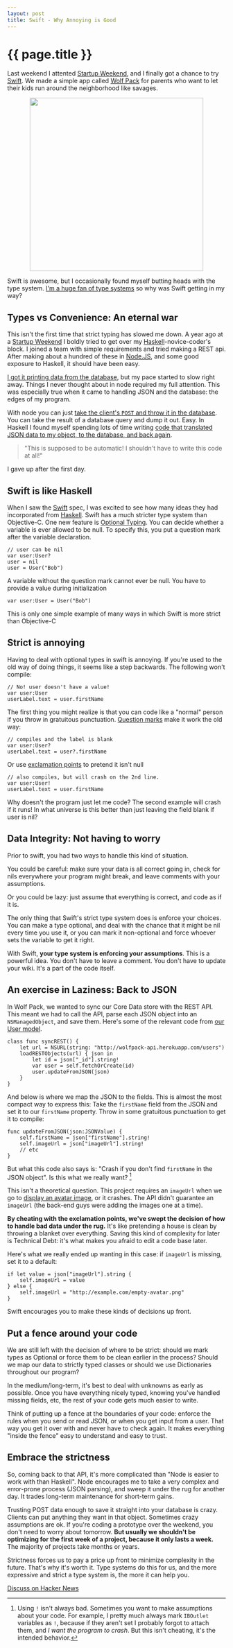 ```yaml
---
layout: post
title: Swift - Why Annoying is Good
---
```


{{ page.title }}
================

Last weekend I attented [Startup Weekend][startupweekend], and I finally got a chance to try [Swift][swift]. We made a simple app called [Wolf Pack][wolfpack] for parents who want to let their kids run around the neighborhood like savages.

<center>
<a href="https://github.com/seanhess/wolfpack-ios">
<img src="/images/wolfpack.png" height="400">
</a>
</center>

Swift is awesome, but I occasionally found myself butting heads with the type system. [I'm a huge fan of type systems](https://github.com/seanhess/angularjs-typescript) so why was Swift getting in my way?

Types vs Convenience: An eternal war
------------------------------------

This isn't the first time that strict typing has slowed me down. A year ago at a [Startup Weekend][startupweekend] I boldly tried to get over my [Haskell][haskell]-novice-coder's block. I joined a team with simple requirements and tried making a REST api. After making about a hundred of these in [Node.JS][nodejs], and some good exposure to Haskell, it should have been easy. 

[I got it printing data from the database](https://github.com/seanhess/spoticka/blob/04fbba81b0b2be85ed42fd553dfaaa2ce0868310/Api.hs#L31), but my pace started to slow right away. Things I never thought about in node required my full attention. This was especially true when it came to handling JSON and the database: the edges of my program. 

With node you can just [take the client's `POST` and throw it in the database](https://github.com/seanhess/spoticka/blob/master/server.js#L82). You can take the result of a database query and dump it out. Easy. In Haskell I found myself spending lots of time writing [code that translated JSON data to my object, to the database, and back again](https://github.com/seanhess/spoticka/blob/04fbba81b0b2be85ed42fd553dfaaa2ce0868310/Spoticka/User.hs#L13). 

> "This is supposed to be automatic! I shouldn't have to write this code at all!"

I gave up after the first day.

Swift is like Haskell
---------------------

When I saw the [Swift][swift] spec, I was excited to see how many ideas they had incorporated from [Haskell][haskell]. Swift has a much stricter type system than Objective-C. One new feature is [Optional Typing](https://developer.apple.com/library/prerelease/mac/documentation/Swift/Conceptual/Swift_Programming_Language/Types.html#//apple_ref/doc/uid/TP40014097-CH31-XID_1109). You can decide whether a variable is ever allowed to be null. To specify this, you put a question mark after the variable declaration. 

    // user can be nil
    var user:User? 
    user = nil
    user = User("Bob")

A variable without the question mark cannot ever be null. You have to provide a value during initialization

    var user:User = User("Bob")

This is only one simple example of many ways in which Swift is more strict than Objective-C

Strict is annoying
------------------

Having to deal with optional types in swift is annoying. If you're used to the old way of doing things, it seems like a step backwards. The following won't compile:

    // No! user doesn't have a value!
    var user:User
    userLabel.text = user.firstName 

The first thing you might realize is that you can code like a "normal" person if you throw in gratuitous punctuation. [Question marks](https://developer.apple.com/library/prerelease/mac/documentation/Swift/Conceptual/Swift_Programming_Language/Types.html#//apple_ref/doc/uid/TP40014097-CH31-XID_1109) make it work the old way:

    // compiles and the label is blank
    var user:User?
    userLabel.text = user?.firstName

Or use [exclamation points](https://developer.apple.com/library/prerelease/mac/documentation/Swift/Conceptual/Swift_Programming_Language/Types.html#//apple_ref/doc/uid/TP40014097-CH31-XID_1112) to pretend it isn't null

    // also compiles, but will crash on the 2nd line.
    var user:User!
    userLabel.text = user.firstName

Why doesn't the program just let me code? The second example will crash if it runs! In what universe is this better than just leaving the field blank if user is nil?

Data Integrity: Not having to worry
----------------------------------

Prior to swift, you had two ways to handle this kind of situation.

You could be careful: make sure your data is all correct going in, check for nils everywhere your program might break, and leave comments with your assumptions. 

Or you could be lazy: just assume that everything is correct, and code as if it is. 

The only thing that Swift's strict type system does is enforce your choices. You can make a type optional, and deal with the chance that it might be nil every time you use it, or you can mark it non-optional and force whoever sets the variable to get it right. 

With Swift, **your type system is enforcing your assumptions**. This is a powerful idea. You don't have to leave a comment. You don't have to update your wiki. It's a part of the code itself.

An exercise in Laziness: Back to JSON
-------------------------------------


In Wolf Pack, we wanted to sync our Core Data store with the REST API. This meant we had to call the API, parse each JSON object into an `NSManagedObject`, and save them. Here's some of the relevant code from [our User model](https://github.com/seanhess/wolfpack-ios/blob/master/Wolf%20Pack/Wolf%20Pack/MOUserExtension.swift#L41).

    class func syncREST() {
        let url = NSURL(string: "http://wolfpack-api.herokuapp.com/users")
        loadRESTObjects(url) { json in
            let id = json["_id"].string!
            var user = self.fetchOrCreate(id)
            user.updateFromJSON(json)
        }
    }

And below is where we map the JSON to the fields. This is almost the most compact way to express this: Take the `firstName` field from the JSON and set it to our `firstName` property. Throw in some gratuitous punctuation to get it to compile:
    
    func updateFromJSON(json:JSONValue) {
        self.firstName = json["firstName"].string!
        self.imageUrl = json["imageUrl"].string!
        // etc
    }

But what this code also says is: "Crash if you don't find `firstName` in the JSON object". Is this what we really want? [^1]

This isn't a theoretical question. This project requires an `imageUrl` when we go to [display an avatar image](https://github.com/seanhess/wolfpack-ios/blob/master/Wolf%20Pack/Wolf%20Pack/MainViewController.swift#L59), or it crashes. The API didn't guarantee an `imageUrl` (the back-end guys were adding the images one at a time).

**By cheating with the exclamation points, we've swept the decision of how to handle bad data under the rug.** It's like pretending a house is clean by throwing a blanket over everything. Saving this kind of complexity for later is Technical Debt: it's what makes you afraid to edit a code base later. 

Here's what we really ended up wanting in this case: if `imageUrl` is missing, set it to a default:

    if let value = json["imageUrl"].string {
        self.imageUrl = value
    } else {
        self.imageUrl = "http://example.com/empty-avatar.png"
    }

Swift encourages you to make these kinds of decisions up front. 

Put a fence around your code
-----------------------------

We are still left with the decision of where to be strict: should we mark types as Optional or force them to be clean earlier in the process? Should we map our data to strictly typed classes or should we use Dictionaries throughout our program?

In the medium/long-term, it's best to deal with unknowns as early as possible. Once you have everything nicely typed, knowing you've handled missing fields, etc, the rest of your code gets much easier to write. 

Think of putting up a fence at the boundaries of your code: enforce the rules when you send or read JSON, or when you get input from a user. That way you get it over with and never have to check again. It makes everything "inside the fence" easy to understand and easy to trust. 

Embrace the strictness
----------------------

So, coming back to that API, it's more complicated than "Node is easier to work with than Haskell". Node encourages me to take a very complex and error-prone process (JSON parsing), and sweep it under the rug for another day. It trades long-term maintenance for short-term gains.

Trusting POST data enough to save it straight into your database is crazy. Clients can put anything they want in that object. Sometimes crazy assumptions are ok. If you're coding a prototype over the weekend, you don't need to worry about tomorrow. **But usually we shouldn't be optimizing for the first week of a project, because it only lasts a week.** The majority of projects take months or years. 

Strictness forces us to pay a price up front to minimize complexity in the future. That's why it's worth it. Type systems do this for us, and the more expressive and strict a type system is, the more it can help you. 

[^1]: Using `!` isn't always bad. Sometimes you want to make assumptions about your code. For example, I pretty much always mark `IBOutlet` variables as `!`, because if they aren't set I probably forgot to attach them, and *I want the program to crash*. But this isn't cheating, it's the intended behavior. 

[Discuss on Hacker News](https://news.ycombinator.com/item?id=8286458)

[wolfpack]: https://github.com/seanhess/wolfpack-ios
[swift]: https://developer.apple.com/swift/
[nodejs]: http://nodejs.org/
[haskell]: haskell.org
[itv]: http://i.tv
[startupweekend]: http://startupweekend.org/